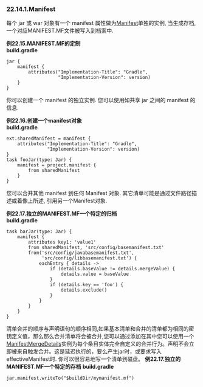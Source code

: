 ### 22.14.1.Manifest

每个 jar 或 war 对象有一个 manifest 属性做为[Manifest](https://docs.gradle.org/2.4/javadoc/org/gradle/api/java/archives/Manifest.html)单独的实例, 
当生成存档, 一个对应MANIFEST.MF文件被写入到档案中.

**例22.15.MANIFEST.MF的定​​制**  
**build.gradle**
```
jar {
    manifest {
        attributes("Implementation-Title": "Gradle",
                   "Implementation-Version": version)
    }
}
```
你可以创建一个 manifest 的独立实例. 
您可以使用如共享 jar 之间的 manifest 的信息.

**例22.16.创建一个manifest对象**  
**build.gradle**
```
ext.sharedManifest = manifest {
    attributes("Implementation-Title": "Gradle",
               "Implementation-Version": version)
}
task fooJar(type: Jar) {
    manifest = project.manifest {
        from sharedManifest
    }
}
```
您可以合并其他 manifest 到任何 Manifest 对象. 其它清单可能是通过文件路径描述或着像上所述, 引用另一个Manifest对象.

**例22.17.独立的MANIFEST.MF一个特定的归档**  
**build.gradle**
```
task barJar(type: Jar) {
    manifest {
        attributes key1: 'value1'
        from sharedManifest, 'src/config/basemanifest.txt'
        from('src/config/javabasemanifest.txt',
             'src/config/libbasemanifest.txt') {
            eachEntry { details ->
                if (details.baseValue != details.mergeValue) {
                    details.value = baseValue
                }
                if (details.key == 'foo') {
                    details.exclude()
                }
            }
        }
    }
}
```
清单合并的顺序与声明语句的顺序相同,如果基本清单和合并的清单都为相同的密钥定义值，那么那么合并清单将会被合并,您可以通过添加在其中您可以使用一个[ManifestMergeDetails](https://docs.gradle.org/2.4/javadoc/org/gradle/api/java/archives/ManifestMergeDetails.html)实例为每个条目实体完全自定义的合并行为。声明不会立即被来自触发合并。这是延迟执行的，要么产生jar时，或要求写入effectiveManifest时.
你可以很容易地写一个清单到磁盘。
**例22.17.独立的MANIFEST.MF一个特定的存档**
**build.gradle**
```
jar.manifest.writeTo("$buildDir/mymanifest.mf")
```
